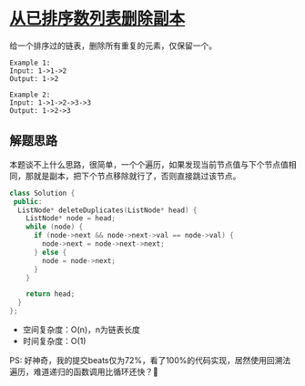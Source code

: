 # [从已排序数列表删除副本](https://leetcode.com/problems/remove-duplicates-from-sorted-list/)

给一个排序过的链表，删除所有重复的元素，仅保留一个。

```
Example 1:
Input: 1->1->2
Output: 1->2

Example 2:
Input: 1->1->2->3->3
Output: 1->2->3
```

## 解题思路

本题谈不上什么思路，很简单，一个个遍历，如果发现当前节点值与下个节点值相同，那就是副本，把下个节点移除就行了，否则直接跳过该节点。

```cpp
class Solution {
 public:
  ListNode* deleteDuplicates(ListNode* head) {
    ListNode* node = head;
    while (node) {
      if (node->next && node->next->val == node->val) {
        node->next = node->next->next;
      } else {
        node = node->next;
      }
    }

    return head;
  }
};
```
- 空间复杂度：O(n)，n为链表长度
- 时间复杂度：O(1)

PS: 好神奇，我的提交beats仅为72%，看了100%的代码实现，居然使用回溯法遍历，难道递归的函数调用比循环还快？🤔